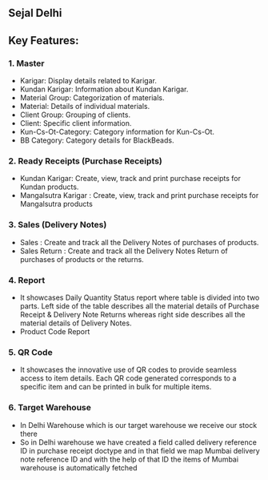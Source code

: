 ## Sejal Delhi

## Key Features:
### 1. Master
- Karigar: Display details related to Karigar.
- Kundan Karigar: Information about Kundan Karigar.
- Material Group: Categorization of materials.
- Material: Details of individual materials.
- Client Group: Grouping of clients.
- Client: Specific client information.
- Kun-Cs-Ot-Category: Category information for Kun-Cs-Ot.
- BB Category: Category details for BlackBeads.

### 2. Ready Receipts (Purchase Receipts)
- Kundan Karigar: Create, view, track and print purchase receipts for Kundan products.
- Mangalsutra Karigar : Create, view, track and print purchase receipts for Mangalsutra products

### 3. Sales (Delivery Notes)
- Sales : Create and track all the Delivery Notes of purchases of products.
- Sales Return : Create and track all the Delivery Notes Return of purchases of products or the returns.

### 4. Report
- It showcases Daily Quantity Status report where table is divided into two parts. Left side of the table describes all the material details of Purchase Receipt & Delivery Note Returns whereas right side describes all the material details of Delivery Notes.
- Product Code Report

### 5. QR Code
- It showcases the innovative use of QR codes to provide seamless access to item details. Each QR code generated corresponds to a specific item and can be printed in bulk for multiple items.

### 6. Target Warehouse
- In Delhi Warehouse which is our target warehouse we receive our stock there
- So in Delhi warehouse we have created a field called delivery reference ID  in purchase receipt doctype and in that field we map Mumbai delivery note reference ID and with the help of that ID the items of    Mumbai warehouse is automatically fetched

